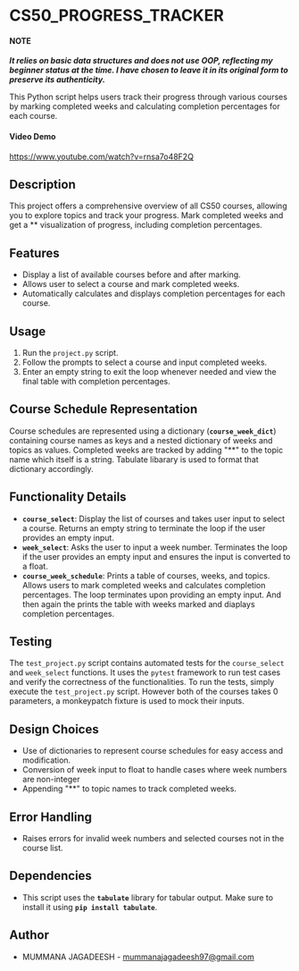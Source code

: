 
# CS50_PROGRESS_TRACKER

#### NOTE
***It relies on basic data structures and does not use OOP, reflecting my beginner status at the time. I have chosen to leave it in its original form to preserve its authenticity.***

This Python script helps users track their progress through various courses by marking completed weeks and calculating completion percentages for each course.



#### Video Demo
<https://www.youtube.com/watch?v=rnsa7o48F2Q>



## Description

This project offers a comprehensive overview of all CS50 courses, allowing you to explore topics and track your progress. Mark completed weeks and get a ** visualization of progress, including completion percentages.



## Features

- Display a list of available courses before and after marking.
- Allows user to select a course and mark completed weeks.
- Automatically calculates and displays completion percentages for each course.


## Usage

1. Run the `project.py` script.
2. Follow the prompts to select a course and input completed weeks.
3. Enter an empty string to exit the loop whenever needed and view the final table with completion percentages.



## Course Schedule Representation

Course schedules are represented using a dictionary (**`course_week_dict`**) containing course names as keys and a nested dictionary of weeks and topics as values. Completed weeks are tracked by adding "**" to the topic name which itself is a string. Tabulate libarary is used to format that dictionary accordingly.



## Functionality Details

- **`course_select`**: Display the list of courses and takes user input to select a course. Returns an empty string to terminate the loop if the user provides an empty input.
- **`week_select`**: Asks the user to input a week number. Terminates the loop if the user provides an empty input and ensures the input is converted to a float.
- **`course_week_schedule`**: Prints a table of courses, weeks, and topics. Allows users to mark completed weeks and calculates completion percentages. The loop terminates upon providing an empty input. And then again the prints the table with weeks marked and diaplays completion percentages.



## Testing

The `test_project.py` script contains automated tests for the `course_select` and `week_select` functions. It uses the `pytest` framework to run test cases and verify the correctness of the functionalities. To run the tests, simply execute the `test_project.py` script.
However both of the courses takes 0 parameters, a monkeypatch fixture is used to mock their inputs.



## Design Choices

- Use of dictionaries to represent course schedules for easy access and modification.
- Conversion of week input to float to handle cases where week numbers are non-integer
- Appending "**" to topic names to track completed weeks.



## Error Handling

- Raises errors for invalid week numbers and selected courses not in the course list.



## Dependencies

- This script uses the **`tabulate`** library for tabular output. Make sure to install it using **`pip install tabulate`**.


## Author

- MUMMANA JAGADEESH - mummanajagadeesh97@gmail.com
